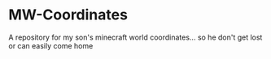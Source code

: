 # MW-Coordinates
A repository for my son's minecraft world coordinates... so he don't get lost or can easily come home
